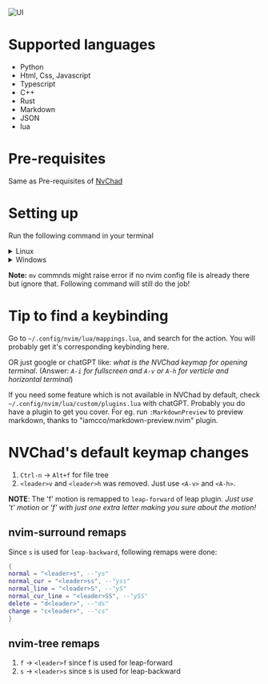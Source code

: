 ![UI](https://github.com/user-attachments/assets/9f4f5c72-d8a6-4a44-9c58-2bb2bbe8b1aa)

# Supported languages
- Python
- Html, Css, Javascript
- Typescript
- C++
- Rust
- Markdown
- JSON
- lua
# Pre-requisites
Same as Pre-requisites of [NvChad](https://nvchad.com/docs/quickstart/install)

# Setting up
Run the following command in your terminal
<details>
<summary>Linux</summary>

```terminal
mv ~/.config/nvim ~/.config/nvim-backup
mv ~/.local/share/nvim ~/.local/share/nvim-backup
git clone https://github.com/Suryansh-Dey/nvim-config.git ~/.config/nvim && nvim
```
</details>
<details>
<summary>Windows</summary>

```terminal
mv $HOME/AppData/Local/nvim $HOME/AppData/Local/nvim-backup
mv $HOME/AppData/Local/nvim-data $HOME/AppData/Local/nvim-data-backup
git clone https://github.com/Suryansh-Dey/nvim-config.git $HOME/AppData/Local/nvim && nvim
```
</details>

**Note:** `mv` commnds might raise error if no nvim config file is already there but ignore that. Following command will still do the job!

# Tip to find a keybinding
Go to `~/.config/nvim/lua/mappings.lua`, and search for the action. You will probably get it's corresponding keybinding here.

OR just google or chatGPT like: *what is the NVChad keymap for opening terminal*. (Answer: *`A-i` for fullscreen and `A-v` or `A-h` for verticle and horizontal terminal*)

If you need some feature which is not available in NVChad by default, check `~/.config/nvim/lua/custom/plugins.lua` with chatGPT. Probably you do have a plugin to get you cover. For eg. run `:MarkdownPreview` to preview markdown, thanks to "iamcco/markdown-preview.nvim" plugin.

# NVChad's default keymap changes
1. `Ctrl-n` -> `Alt+f` for file tree
2. `<leader>v` and `<leader>h` was removed. Just use `<A-v>` and `<A-h>`.

**NOTE**: The 'f' motion is remapped to `leap-forward` of leap plugin. *Just use 't' motion or 'f' with just one extra letter making you sure about the motion!*

## nvim-surround remaps
Since `s` is used for `leap-backward`, following remaps were done:
``` lua
{
normal = "<leader>s", --"ys"
normal_cur = "<leader>ss", --"yss"
normal_line = "<leader>S", --"yS"
normal_cur_line = "<leader>SS", --"ySS"
delete = "d<leader>", --"ds"
change = "c<leader>", --"cs"
}
```
## nvim-tree remaps
1. `f` -> `<leader>f` since f is used for leap-forward
2. `s` -> `<leader>s` since s is used for leap-backward
